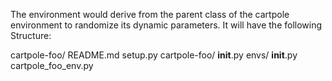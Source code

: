 
The environment would derive from the parent class of the cartpole environment to randomize its dynamic parameters.
It will have the following Structure:

cartpole-foo/
  README.md
  setup.py
  cartpole-foo/
    __init__.py
    envs/
      __init__.py
      cartpole_foo_env.py

